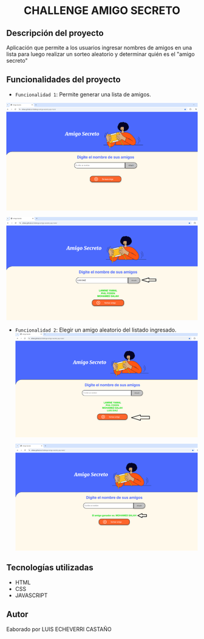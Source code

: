 
<h1 align="center">CHALLENGE AMIGO SECRETO</h1>

<h2>Descripción del proyecto</h2>

<p>Aplicación que permite a los usuarios ingresar nombres de amigos en una lista para luego realizar un sorteo aleatorio y determinar quién es el "amigo secreto"</p>

## Funcionalidades del proyecto
- `Funcionalidad 1`: Permite generar una lista de amigos.
  
![Image Alt](https://github.com/elileec/challenge-amigo-secreto_esp-main/blob/e4c9f6c220540bc8d2f48ce92ccecb721023414e/portal1.PNG) 

![Image Alt](https://github.com/elileec/challenge-amigo-secreto_esp-main/blob/f9c37a0e40717f61fb54de3e42e70a73e6401389/portal2.PNG)  

- `Funcionalidad 2`: Elegir un amigo aleatorio del listado ingresado.
  ![Image Alt](https://github.com/elileec/challenge-amigo-secreto_esp-main/blob/c4a992454627b4997b94eeaf3a2154aac34d8c1c/portal3.PNG)
  
   ![Image Alt](https://github.com/elileec/challenge-amigo-secreto_esp-main/blob/d4018b37ae1bb9cf931c67f071a75222cfe0ba7d/portal4.PNG)
  
## Tecnologías utilizadas
- HTML
- CSS
- JAVASCRIPT

## Autor
Eaborado por LUIS ECHEVERRI CASTAÑO
